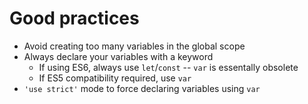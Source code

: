 # Good practices

* Avoid creating too many variables in the global scope
* Always declare your variables with a keyword
    * If using ES6, always use `let`/`const` -- `var` is essentally obsolete
    * If ES5 compatibility required, use `var`
* `'use strict'` mode to force declaring variables using `var`
